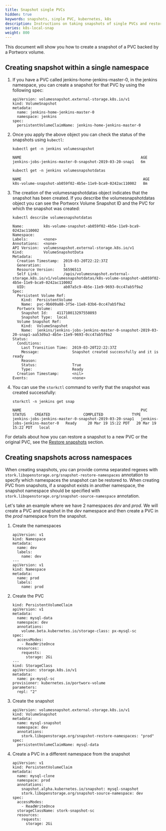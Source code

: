 ```yaml
---
title: Snapshot single PVCs
hidden: true
keywords: snapshots, sinple PVC, kubernetes, k8s
description: Instructions on taking snapshots of single PVCs and restoring PVCs from the snapshots
series: k8s-local-snap
weight: 800
---
```


This document will show you how to create a snapshot of a PVC backed by a Portworx volume.

## Creating snapshot within a single namespace

1. If you have a PVC called jenkins-home-jenkins-master-0, in the jenkins namespace, you can create a snapshot for that PVC by using the following spec:

    ```text
    apiVersion: volumesnapshot.external-storage.k8s.io/v1
    kind: VolumeSnapshot
    metadata:
      name: jenkins-home-jenkins-master-0
      namespace: jenkins
    spec:
      persistentVolumeClaimName: jenkins-home-jenkins-master-0
    ```

2. Once you apply the above object you can check the status of the snapshots using `kubectl`:

    ```text
    kubectl get -n jenkins volumesnapshot
    ```

    ```output
    NAME                                                      AGE
    jenkins-jobs-jenkins-master-0-snapshot-2019-03-20-snap1   6m
    ```

    ```text
    kubectl get -n jenkins volumesnapshotdatas
    ```

    ```output
    NAME                                                       AGE
    k8s-volume-snapshot-ab059f02-4b5e-11e9-bca9-0242ac110002   8m
    ```

3. The creation of the volumesnapshotdatas object indicates that the snapshot has
been created. If you describe the volumesnapshotdatas object you can see the
Portworx Volume Snapshot ID and the PVC for which the snapshot was created:

    ```text
    kubectl describe volumesnapshotdatas
    ```

    ```output
    Name:         k8s-volume-snapshot-ab059f02-4b5e-11e9-bca9-0242ac110002
    Namespace:
    Labels:       <none>
    Annotations:  <none>
    API Version:  volumesnapshot.external-storage.k8s.io/v1
    Kind:         VolumeSnapshotData
    Metadata:
      Creation Timestamp:  2019-03-20T22:22:37Z
      Generation:          1
      Resource Version:    56596513
      Self Link:           /apis/volumesnapshot.external-storage.k8s.io/v1/volumesnapshotdatas/k8s-volume-snapshot-ab059f02-4b5e-11e9-bca9-0242ac110002
      UID:                 ab07a5c9-4b5e-11e9-9693-0cc47ab5f9a2
    Spec:
      Persistent Volume Ref:
        Kind:  PersistentVolume
        Name:  pvc-9b609a88-3f5e-11e8-83b6-0cc47ab5f9a2
      Portworx Volume:
        Snapshot Id:    411710013297550893
        Snapshot Type:  local
      Volume Snapshot Ref:
        Kind:  VolumeSnapshot
        Name:  jenkins/jenkins-jobs-jenkins-master-0-snapshot-2019-03-20-snap1-aa53d9a3-4b5e-11e9-9693-0cc47ab5f9a2
    Status:
      Conditions:
        Last Transition Time:  2019-03-20T22:22:37Z
        Message:               Snapshot created successfully and it is ready
        Reason:
        Status:                True
        Type:                  Ready
      Creation Timestamp:      <nil>
    Events:                    <none>
    ```

4. You can use the `storkctl` command to verify that the snapshot was created successfully:

    ```text
    storkctl -n jenkins get snap
    ```

    ```output
    NAME                                                      PVC                             STATUS    CREATED               COMPLETED             TYPE
    jenkins-jobs-jenkins-master-0-snapshot-2019-03-20-snap1   jenkins-jobs-jenkins-master-0   Ready     20 Mar 19 15:22 PDT   20 Mar 19 15:22 PDT   local
    ```

For details about how you can restore a snapshot to a new PVC or the original PVC, see the [Restore snapshots](/portworx-install-with-kubernetes/storage-operations/create-snapshots/on-demand/snaps-local/#restore-snapshots) section.

## Creating snapshots across namespaces

When creating snapshots, you can provide comma separated regexes with `stork.libopenstorage.org/snapshot-restore-namespaces` annotation to specify which namespaces the snapshot can be restored to.
When creating PVC from snapshots, if a snapshot exists in another namespace, the snapshot namespace should be specified with `stork.libopenstorage.org/snapshot-source-namespace` annotation.

Let's take an example where we have 2 namespaces _dev_ and _prod_. We will create a PVC and snapshot in the _dev_ namespace and then create a PVC in the _prod_ namespace from the snapshot.

1. Create the namespaces

    ```text
    apiVersion: v1
    kind: Namespace
    metadata:
      name: dev
      labels:
        name: dev
    ---
    apiVersion: v1
    kind: Namespace
    metadata:
      name: prod
      labels:
        name: prod
    ```

2. Create the PVC

    ```text
    kind: PersistentVolumeClaim
    apiVersion: v1
    metadata:
      name: mysql-data
      namespace: dev
      annotations:
        volume.beta.kubernetes.io/storage-class: px-mysql-sc
    spec:
      accessModes:
        - ReadWriteOnce
      resources:
        requests:
          storage: 2Gi
    ---
    kind: StorageClass
    apiVersion: storage.k8s.io/v1
    metadata:
      name: px-mysql-sc
    provisioner: kubernetes.io/portworx-volume
    parameters:
      repl: "2"
    ```

3. Create the snapshot

    ```text
    apiVersion: volumesnapshot.external-storage.k8s.io/v1
    kind: VolumeSnapshot
    metadata:
      name: mysql-snapshot
      namespace: dev
      annotations:
        stork.libopenstorage.org/snapshot-restore-namespaces: "prod"
    spec:
      persistentVolumeClaimName: mysql-data

    ```

4. Create a PVC in a different namespace from the snapshot

    ```text
    apiVersion: v1
    kind: PersistentVolumeClaim
    metadata:
      name: mysql-clone
      namespace: prod
      annotations:
        snapshot.alpha.kubernetes.io/snapshot: mysql-snapshot
        stork.libopenstorage.org/snapshot-source-namespace: dev
    spec:
      accessModes:
        - ReadWriteOnce
      storageClassName: stork-snapshot-sc
      resources:
        requests:
          storage: 2Gi
    ```
